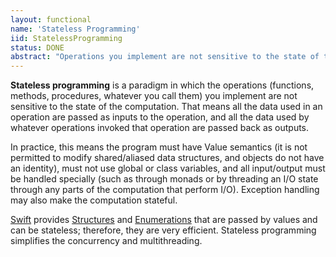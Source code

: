 ```yaml
---
layout: functional
name: 'Stateless Programming'
iid: StatelessProgramming
status: DONE
abstract: "Operations you implement are not sensitive to the state of the computation: in practice, this means the program uses data passed by value (vs. by reference)"
---
```


__Stateless programming__ is a paradigm in which the operations (functions, methods, procedures, whatever you call them) you implement are not 
sensitive to the state of the computation. That means all the data used in an operation are passed as inputs to the operation, and all the 
data used by whatever operations invoked that operation are passed back as outputs. 

In practice, this means the program must have Value semantics (it is not permitted to modify shared/aliased data structures, and objects do 
not have an identity), must not use global or class variables, and all input/output must be handled specially (such as through monads or by 
threading an I/O state through any parts of the computation that perform I/O). Exception handling may also make the computation stateful.

[Swift](/Swift) provides [Structures](/Structure) and [Enumerations](Enumeration) that are passed by values and can be stateless; 
therefore, they are very efficient. Stateless programming simplifies the concurrency and multithreading.